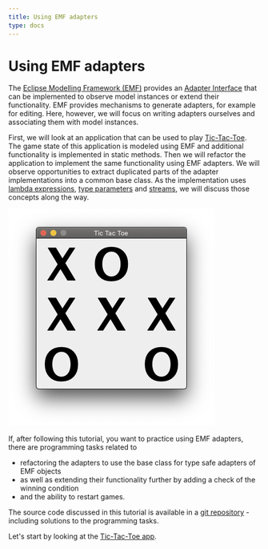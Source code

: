 ```yaml
---
title: Using EMF adapters
type: docs
---
```


# Using EMF adapters

[eclipse modelling framework (emf)]: https://www.eclipse.org/modeling/emf/
[adapter interface]: https://download.eclipse.org/modeling/emf/emf/javadoc/2.11/org/eclipse/emf/common/notify/Adapter.html

The [Eclipse Modelling Framework (EMF)] provides an [Adapter Interface] that can be implemented to observe model instances or extend their functionality. EMF provides mechanisms to generate adapters, for example for editing. Here, however, we will focus on writing adapters ourselves and associating them with model instances.

First, we will look at an application that can be used to play [Tic-Tac-Toe]. The game state of this application is modeled using EMF and additional functionality is implemented in static methods. Then we will refactor the application to implement the same functionality using EMF adapters. We will observe opportunities to extract duplicated parts of the adapter implementations into a common base class. As the implementation uses [lambda expressions], [type parameters] and [streams], we will discuss those concepts along the way.

![Player X won Tic-Tac-Toe playing in our application.](tic-tac-toe.png)

If, after following this tutorial, you want to practice using EMF adapters, there are programming tasks related to

- refactoring the adapters to use the base class for type safe adapters of EMF objects
- as well as extending their functionality further by adding a check of the winning condition
- and the ability to restart games.

[tic-tac-toe]: https://en.wikipedia.org/wiki/Tic-tac-toe
[lambda expressions]: https://docs.oracle.com/javase/tutorial/java/javaOO/lambdaexpressions.html
[type parameters]: https://docs.oracle.com/javase/tutorial/java/generics/index.html
[streams]: https://docs.oracle.com/javase/8/docs/api/java/util/stream/Stream.html

The source code discussed in this tutorial is available in a [git repository] - including solutions to the programming tasks.

[git repository]: https://github.com/sebfisch/emf-adapter-tutorial-code

Let's start by looking at the [Tic-Tac-Toe app].

[tic-tac-toe app]: docs/static_methods
